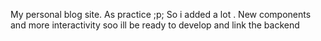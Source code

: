 My personal blog site. As practice ;p;
So i added a lot . New components and more interactivity soo ill be ready to develop and link the backend
